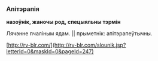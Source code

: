 ### Апітэрапія
**назоўнік, жаночы род, спецыяльны тэрмін**

Лячэнне пчаліным ядам. || прыметнік: апітэрапеўтычны.

<a rel="author">[http://rv-blr.com/](http://rv-blr.com/slounik.jsp?letterId=0&maskId=0&pageId=247)</a>
